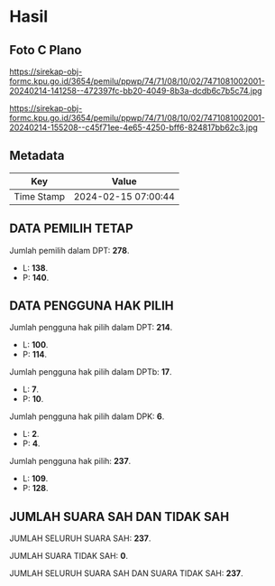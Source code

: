 # Hasil

## Foto C Plano

https://sirekap-obj-formc.kpu.go.id/3654/pemilu/ppwp/74/71/08/10/02/7471081002001-20240214-141258--472397fc-bb20-4049-8b3a-dcdb6c7b5c74.jpg

https://sirekap-obj-formc.kpu.go.id/3654/pemilu/ppwp/74/71/08/10/02/7471081002001-20240214-155208--c45f71ee-4e65-4250-bff6-824817bb62c3.jpg


## Metadata

| Key        | Value               |
| ---------- | ------------------- |
| Time Stamp | 2024-02-15 07:00:44 |


## DATA PEMILIH TETAP

Jumlah pemilih dalam DPT: **278**.
 * L: **138**.
 * P: **140**.

## DATA PENGGUNA HAK PILIH

Jumlah pengguna hak pilih dalam DPT: **214**.
 * L: **100**.
 * P: **114**.

Jumlah pengguna hak pilih dalam DPTb: **17**.
 * L: **7**.
 * P: **10**.

Jumlah pengguna hak pilih dalam DPK: **6**.
 * L: **2**.
 * P: **4**.

Jumlah pengguna hak pilih: **237**.
 * L: **109**.
 * P: **128**.

## JUMLAH SUARA SAH DAN TIDAK SAH

JUMLAH SELURUH SUARA SAH: **237**.

JUMLAH SUARA TIDAK SAH: **0**.

JUMLAH SELURUH SUARA SAH DAN SUARA TIDAK SAH: **237**.



